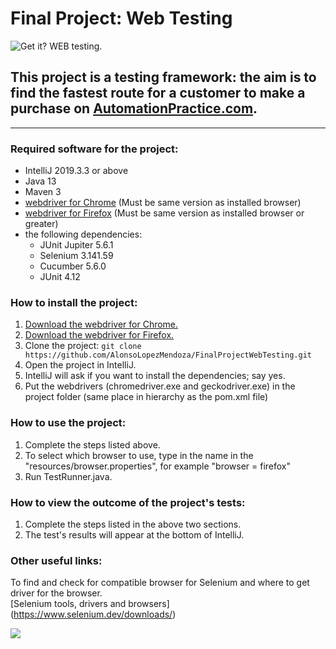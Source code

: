 # Final Project: Web Testing

![Get it? WEB testing.](https://media.giphy.com/media/DKHjPO4kwpybm/giphy.gif)

## This project is a testing framework: the aim is to find the fastest route for a customer to make a purchase on [AutomationPractice.com](http://automationpractice.com/index.php).

----

### Required software for the project:
* IntelliJ 2019.3.3 or above
* Java 13
* Maven 3 
* [webdriver for Chrome](https://chromedriver.chromium.org/downloads) (Must be same version as installed browser)
* [webdriver for Firefox](https://github.com/mozilla/geckodriver) (Must be same version as installed browser or greater)
* the following dependencies:
  * JUnit Jupiter 5.6.1
  * Selenium 3.141.59
  * Cucumber 5.6.0
  * JUnit 4.12

### How to install the project:
1. [Download the webdriver for Chrome.](https://chromedriver.chromium.org/downloads)
1. [Download the webdriver for Firefox.](https://github.com/mozilla/geckodriver)
1. Clone the project: ```git clone https://github.com/AlonsoLopezMendoza/FinalProjectWebTesting.git```
1. Open the project in IntelliJ.
1. IntelliJ will ask if you want to install the dependencies; say yes.
1. Put the webdrivers (chromedriver.exe and geckodriver.exe) in the project folder (same place in hierarchy as the pom.xml file)


### How to use the project:
1. Complete the steps listed above.
1. To select which browser to use, type in the name in the "resources/browser.properties", for example "browser = firefox"
1. Run TestRunner.java.

### How to view the outcome of the project's tests:
1. Complete the steps listed in the above two sections.
1. The test's results will appear at the bottom of IntelliJ.

### Other useful links:

To find and check for compatible browser for Selenium and where to get driver for the browser.  
[Selenium tools, drivers and browsers] (https://www.selenium.dev/downloads/)


![](https://media.giphy.com/media/10391PrBqx2LAc/giphy.gif)
